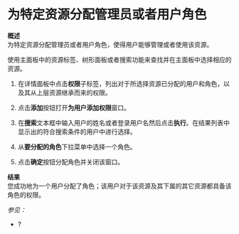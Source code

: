 # 为特定资源分配管理员或者用户角色

**概述**</br>
为特定资源分配管理员或者用户角色，使得用户能够管理或者使用该资源。

使用主面板中的资源标签、树形面板或者搜索功能来查找并在主面板中选择相应的资源。

1. 在详情面板中点击**权限**子标签，列出对于所选择资源已分配的用户和角色，以及其从上层资源继承而来的权限。

2. 点击**添加**按钮打开**为用户添加权限**窗口。

3. 在**搜索**文本框中输入用户的姓名或者登录用户名然后点击**执行**。在结果列表中显示出的符合搜索条件的用户中进行选择。

4. 从**要分配的角色**下拉菜单中选择一个角色。

5. 点击**确定**按钮分配角色并关闭该窗口。

**结果**</br>
您成功地为一个用户分配了角色；该用户对于该资源及其下属的其它资源都具备该角色的权限。

*参见：*

-   ?
